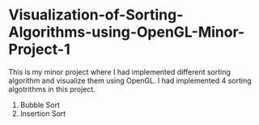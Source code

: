 # Visualization-of-Sorting-Algorithms-using-OpenGL-Minor-Project-1
This is my minor project where I had implemented different sorting algorithm and visualize them using OpenGL.
I had implemented 4 sorting algotrithms in this project.
1. Bubble Sort
2. Insertion Sort
